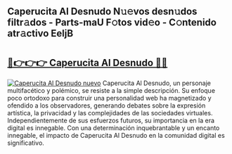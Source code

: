 ## Caperucita Al Desnudo N𝚞𝚎vos desn𝚞dos filtr𝚊dos - Parts-maU F𝚘tos vid𝚎o - C𝚘ntenido atr𝚊ctivo EeljB

# <h2><a href="http://mb5tae.tromn.icu/?c=Caperucita+Al+Desnudo">🔗👉👉👉 Caperucita Al Desnudo 🔗🔗</a></h2>

[![Caperucita Al Desnudo nuevo](https://i.imgur.com/pEAQMta.gif)](http://mb5tae.tromn.icu/?c=Caperucita+Al+Desnudo)
Caperucita Al Desnudo, un personaje multifacético y polémico, se resiste a la simple descripción. Su enfoque poco ortodoxo para construir una personalidad web ha magnetizado y ofendido a los observadores, generando debates sobre la expresión artística, la privacidad y las complejidades de las sociedades virtuales. Independientemente de sus esfuerzos futuros, su importancia en la era digital es innegable. Con una determinación inquebrantable y un encanto innegable, el impacto de Caperucita Al Desnudo en la comunidad digital es significativo.
